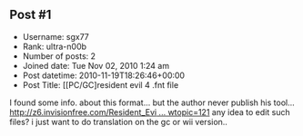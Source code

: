 ## Post #1
- Username: sgx77
- Rank: ultra-n00b
- Number of posts: 2
- Joined date: Tue Nov 02, 2010 1:24 am
- Post datetime: 2010-11-19T18:26:46+00:00
- Post Title: [[PC/GC]resident evil 4 .fnt file

I found some info. about this format...  but the author never publish his tool...
[http://z6.invisionfree.com/Resident_Evi ... wtopic=121](http://z6.invisionfree.com/Resident_Evil_4_PC/index.php?showtopic=121)
 any idea to edit such files? i just want to do translation on the gc or wii version..
